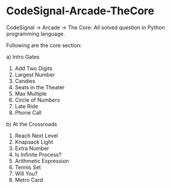 # CodeSignal-Arcade-TheCore

CodeSignal -> Arcade -> The Core: All solved question in Python programming language.

Following are the core section:

a) Intro Gates
  1) Add Two Digits
  2) Largest Number
  3) Candies
  4) Seats in the Theater
  5) Max Multiple
  6) Circle of Numbers
  7) Late Ride
  8) Phone Call

b) At the Crossroads
  1) Reach Next Level
  2) Knapsack Light
  3) Extra Number
  4) Is Infinite Process?
  5) Arithmetic Expression
  6) Tennis Set
  7) Will You?
  8) Metro Card
